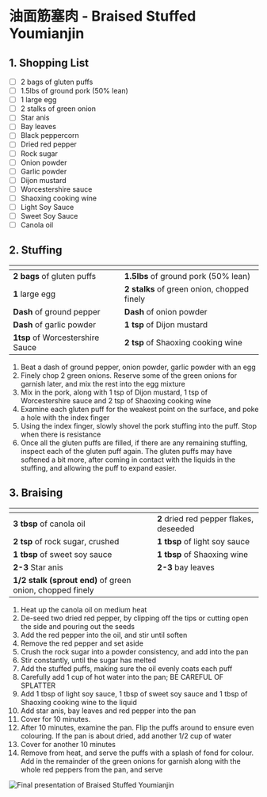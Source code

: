 # 油面筋塞肉 - Braised Stuffed Youmianjin

## 1. Shopping List
- [ ] 2 bags of gluten puffs
- [ ] 1.5lbs of ground pork (50% lean)
- [ ] 1 large egg
- [ ] 2 stalks of green onion
- [ ] Star anis
- [ ] Bay leaves
- [ ] Black peppercorn
- [ ] Dried red pepper
- [ ] Rock sugar
- [ ] Onion powder
- [ ] Garlic powder
- [ ] Dijon mustard
- [ ] Worcestershire sauce
- [ ] Shaoxing cooking wine
- [ ] Light Soy Sauce
- [ ] Sweet Soy Sauce
- [ ] Canola oil

## 2. Stuffing
|<!-- -->|<!-- -->|
|---|---|
**2 bags** of gluten puffs|**1.5lbs** of ground pork (50% lean)
**1** large egg|**2 stalks** of green onion, chopped finely
**Dash** of ground pepper|**Dash** of onion powder
**Dash** of garlic powder|**1 tsp** of Dijon mustard
**1tsp** of Worcestershire Sauce|**2 tsp** of Shaoxing cooking wine

1. Beat a dash of ground pepper, onion powder, garlic powder with an egg
2. Finely chop 2 green onions. Reserve some of the green onions for garnish later, and mix the rest into the egg mixture
3. Mix in the pork, along with 1 tsp of Dijon mustard, 1 tsp of Worcestershire sauce and 2 tsp of Shaoxing cooking wine
4. Examine each gluten puff for the weakest point on the surface, and poke a hole with the index finger
5. Using the index finger, slowly shovel the pork stuffing into the puff. Stop when there is resistance
6. Once all the gluten puffs are filled, if there are any remaining stuffing, inspect each of the gluten puff again. The gluten puffs may have softened a bit more, after coming in contact with the liquids in the stuffing, and allowing the puff to expand easier.

## 3. Braising
|<!-- -->|<!-- -->|
|---|---|
**3 tbsp** of canola oil|**2** dried red pepper flakes, deseeded
**2 tsp** of rock sugar, crushed|**1 tbsp** of light soy sauce
**1 tbsp** of sweet soy sauce|**1 tbsp** of Shaoxing wine
**2-3** Star anis|**2-3** bay leaves
**1/2 stalk (sprout end)** of green onion, chopped finely|

1. Heat up the canola oil on medium heat
2. De-seed two dried red pepper, by clipping off the tips or cutting open the side and pouring out the seeds
3. Add the red pepper into the oil, and stir until soften
4. Remove the red pepper and set aside
5. Crush the rock sugar into a powder consistency, and add into the pan
6. Stir constantly, until the sugar has melted
7. Add the stuffed puffs, making sure the oil evenly coats each puff
8. Carefully add 1 cup of hot water into the pan; BE CAREFUL OF SPLATTER
9. Add 1 tbsp of light soy sauce, 1 tbsp of sweet soy sauce and 1 tbsp of Shaoxing cooking wine to the liquid
10. Add star anis, bay leaves and red pepper into the pan
11. Cover for 10 minutes.
12. After 10 minutes, examine the pan. Flip the puffs around to ensure even colouring. If the pan is about dried, add another 1/2 cup of water
13. Cover for another 10 minutes
14. Remove from heat, and serve the puffs with a splash of fond for colour. Add in the remainder of the green onions for garnish along with the whole red peppers from the pan, and serve

![Final presentation of Braised Stuffed Youmianjin](Images/Braised%20Stuffed%20Youmianjin%20-%20Overview.jpg)